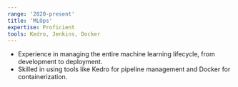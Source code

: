 ```yaml
---
range: '2020-present'
title: 'MLOps'
expertise: Proficient
tools: Kedro, Jenkins, Docker
---
```


- Experience in managing the entire machine learning lifecycle, from development to deployment.
- Skilled in using tools like Kedro for pipeline management and Docker for containerization.
